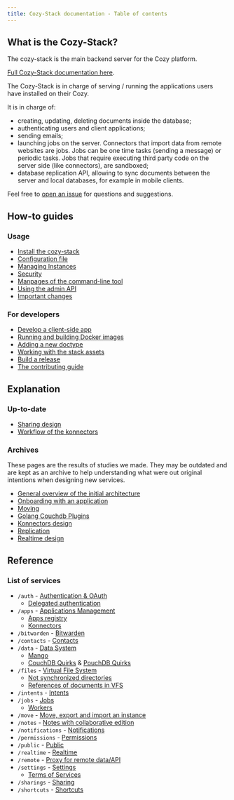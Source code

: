 ```yaml
---
title: Cozy-Stack documentation - Table of contents
---
```


## What is the Cozy-Stack?

The cozy-stack is the main backend server for the Cozy platform.

[Full Cozy-Stack documentation here](https://docs.cozy.io/en/cozy-stack/).

The Cozy-Stack is in charge of serving / running the applications users have installed on their Cozy.

It is in charge of:

 - creating, updating, deleting documents inside the database;
 - authenticating users and client applications;
 - sending emails;
 - launching jobs on the server. Connectors that import data from remote websites are jobs. Jobs can be one time tasks (sending a message) or periodic tasks. Jobs that require executing third party code on the server side (like connectors), are sandboxed;
 - database replication API, allowing to sync documents between the server and local databases, for example in mobile clients.

Feel free to [open an issue](https://github.com/cozy/cozy-stack/issues/new) for questions and suggestions.


## How-to guides

### Usage

-   [Install the cozy-stack](INSTALL.md)
-   [Configuration file](config.md)
-   [Managing Instances](instance.md)
-   [Security](security.md)
-   [Manpages of the command-line tool](cli/cozy-stack.md)
-   [Using the admin API](admin.md)
-   [Important changes](important-changes.md)

### For developers

-   [Develop a client-side app](client-app-dev.md)
-   [Running and building Docker images](docker.md)
-   [Adding a new doctype](doctype.md)
-   [Working with the stack assets](assets.md)
-   [Build a release](release.md)
-   [The contributing guide](CONTRIBUTING.md)

## Explanation

### Up-to-date

-   [Sharing design](sharing-design.md)
-   [Workflow of the konnectors](konnectors-workflow.md)

### Archives

These pages are the results of studies we made. They may be outdated and are
kept as an archive to help understanding what were out original intentions when
designing new services.

-   [General overview of the initial architecture](archives/architecture.md)
-   [Onboarding with an application](archives/onboarding.md)
-   [Moving](archives/moving.md)
-   [Golang Couchdb Plugins](archives/couchdb-plugins.md)
-   [Konnectors design](archives/konnectors-design.md)
-   [Replication](archives/replication.md)
-   [Realtime design](archives/realtime.md)

## Reference

### List of services

-   `/auth` - [Authentication & OAuth](auth.md)
    -   [Delegated authentication](delegated-auth.md)
-   `/apps` - [Applications Management](apps.md)
    -   [Apps registry](registry.md)
    -   [Konnectors](konnectors.md)
-   `/bitwarden` - [Bitwarden](bitwarden.md)
-   `/contacts` - [Contacts](contacts.md)
-   `/data` - [Data System](data-system.md)
    -   [Mango](mango.md)
    -   [CouchDB Quirks](couchdb-quirks.md) &
        [PouchDB Quirks](pouchdb-quirks.md)
-   `/files` - [Virtual File System](files.md)
    -   [Not synchronized directories](not-synchronized-vfs.md)
    -   [References of documents in VFS](references-docs-in-vfs.md)
-   `/intents` - [Intents](intents.md)
-   `/jobs` - [Jobs](jobs.md)
    -   [Workers](workers.md)
-   `/move` - [Move, export and import an instance](move.md)
-   `/notes` - [Notes with collaborative edition](notes.md)
-   `/notifications` - [Notifications](notifications.md)
-   `/permissions` - [Permissions](permissions.md)
-   `/public` - [Public](public.md)
-   `/realtime` - [Realtime](realtime.md)
-   `/remote` - [Proxy for remote data/API](remote.md)
-   `/settings` - [Settings](settings.md)
    -   [Terms of Services](user-action-required.md)
-   `/sharings` - [Sharing](sharing.md)
-   `/shortcuts` - [Shortcuts](shortcuts.md)
